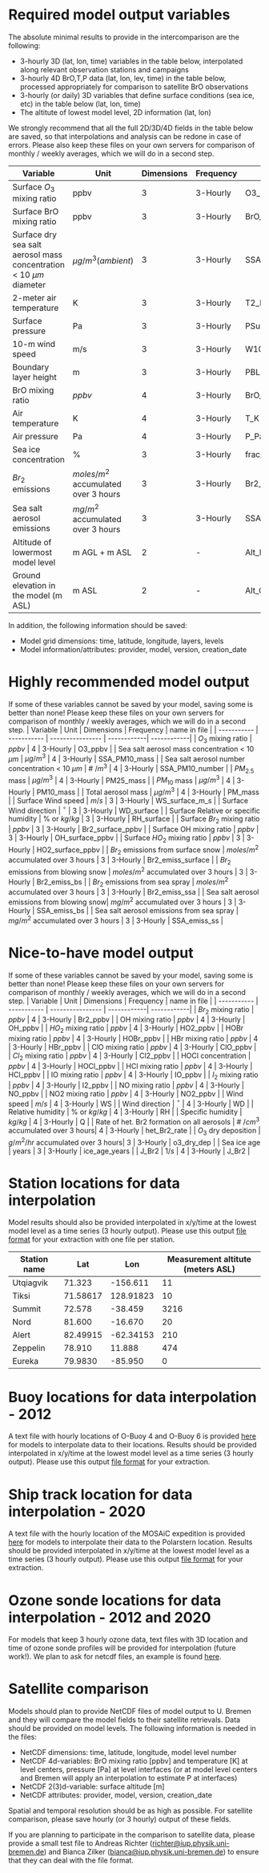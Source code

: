 # Required model output variables
The absolute minimal results to provide in the intercomparison are the following:
- 3-hourly 3D (lat, lon, time) variables in the table below, interpolated along relevant observation stations and campaigns
- 3-hourly 4D BrO,T,P data (lat, lon, lev, time) in the table below, processed appropriately for comparison to satellite BrO observations
- 3-hourly (or daily) 3D variables that define surface conditions (sea ice, etc) in the table below (lat, lon, time)
- The altitute of lowest model level, 2D information (lat, lon) 

We strongly recommend that all the full 2D/3D/4D fields in the table below are saved, so that interpolations and analysis can be redone in case of errors.  Please also keep these files on your own servers for comparison of monthly / weekly averages, which we will do in a second step.

| Variable      | Unit | Dimensions | Frequency | name in file |
| ----------- | ----------- | ---------------- | ------------| ------------|
| Surface $O_3$ mixing ratio | ppbv | 3 | 3-Hourly | O3_surface_ppbv |
| Surface BrO mixing ratio | ppbv | 3 | 3-Hourly | BrO_surface_ppbv |
| Surface dry sea salt aerosol mass concentration < 10 ${\mu}m$ diameter | $\mu g/m^{3} (ambient)$ | 3 | 3-Hourly | SSA_surface_PM10_mass |
| 2-meter air temperature | K | 3 | 3-Hourly | T2_K |
| Surface pressure | Pa | 3 | 3-Hourly | PSurf_Pa |
| 10-m wind speed | m/s | 3 | 3-Hourly | W10_m_s |
| Boundary layer height | m | 3 | 3-Hourly | PBLH_m |
| BrO mixing ratio  | $ppbv$ | 4 | 3-Hourly | BrO_ppbv |
| Air temperature | K | 4 | 3-Hourly | T_K |
| Air pressure  | Pa | 4 | 3-Hourly | P_Pa |
| Sea ice concentration | \% | 3 | 3-Hourly | frac_sea_ice |
| $Br_2$ emissions| $moles/m^{2}$ accumulated over 3 hours | 3 | 3-Hourly | Br2_emiss_mol_m2 |
| Sea salt aerosol emissions| ${mg/m^{2}}$ accumulated over 3 hours | 3 | 3-Hourly | SSA_emiss_mg_m2 |
| Altitude of lowermost model level | m AGL + m ASL| 2 | - | Alt_lev0_m |
| Ground elevation in the model (m ASL)  | m ASL  | 2 | - | Alt_GL_m |


In addition, the following information should be saved:
- Model grid dimensions: time, latitude, longitude, layers, levels
- Model information/attributes: provider, model, version, creation_date

# Highly recommended model output
If some of these variables cannot be saved by your model, saving some is better than none! Please keep these files on your own servers for comparison of monthly / weekly averages, which we will do in a second step.
| Variable      | Unit | Dimensions | Frequency | name in file |
| ----------- | ----------- | ---------------- | ------------| ------------|
| $O_3$ mixing ratio | $ppbv$ | 4 | 3-Hourly | O3_ppbv |
| Sea salt aerosol mass concentration < 10 ${\mu}m$ | $\mu g/m^{3}$ | 4 | 3-Hourly | SSA_PM10_mass |
| Sea salt aerosol number concentration < 10 ${\mu}m$ | \# $/m^{3}$ | 4 | 3-Hourly | SSA_PM10_number |
| $PM_{2.5}$ mass  | ${\mu}g/m^{3}$ | 4 | 3-Hourly | PM25_mass |
| $PM_{10}$  mass | ${\mu}g/m^{3}$ | 4 | 3-Hourly | PM10_mass |
| Total aerosol mass | ${\mu}g/m^{3}$ | 4 | 3-Hourly | PM_mass |
| Surface Wind speed | $m/s$ | 3 | 3-Hourly | WS_surface_m_s |
| Surface Wind direction | $^\circ$ | 3 | 3-Hourly | WD_surface |
| Surface Relative or specific humidity | \% or $kg/kg$ | 3 | 3-Hourly | RH_surface |
| Surface $Br_2$ mixing ratio | $ppbv$ | 3 | 3-Hourly | Br2_surface_ppbv |
| Surface OH mixing ratio | $ppbv$ | 3 | 3-Hourly | OH_surface_ppbv |
| Surface $HO_2$ mixing ratio | $ppbv$ | 3 | 3-Hourly | HO2_surface_ppbv |
| $Br_2$ emissions from surface snow | $moles/m^{2}$ accumulated over 3 hours | 3 | 3-Hourly | Br2_emiss_surface |
| $Br_2$ emissions from blowing snow | $moles/m^{2}$ accumulated over 3 hours | 3 | 3-Hourly | Br2_emiss_bs |
| $Br_2$ emissions from sea spray | $moles/m^{2}$ accumulated over 3 hours | 3 | 3-Hourly | Br2_emiss_ssa |
| Sea salt aerosol emissions from blowing snow| $mg/m^{2}$ accumulated over 3 hours | 3 | 3-Hourly | SSA_emiss_bs |
| Sea salt aerosol emissions from sea spray | $mg/m^{2}$ accumulated over 3 hours | 3 | 3-Hourly | SSA_emiss_ss |

# Nice-to-have model output
If some of these variables cannot be saved by your model, saving some is better than none! Please keep these files on your own servers for comparison of monthly / weekly averages, which we will do in a second step.
| Variable      | Unit | Dimensions | Frequency | name in file |
| ----------- | ----------- | ---------------- | ------------| ------------|
| $Br_2$ mixing ratio | $ppbv$ | 4 | 3-Hourly | Br2_ppbv |
| OH mixing ratio | $ppbv$ | 4 | 3-Hourly | OH_ppbv |
| $HO_2$ mixing ratio | $ppbv$ | 4 | 3-Hourly | HO2_ppbv |
| HOBr mixing ratio | $ppbv$ | 4 | 3-Hourly | HOBr_ppbv |
| HBr mixing ratio | $ppbv$ | 4 | 3-Hourly | HBr_ppbv |
| ClO mixing ratio | $ppbv$ | 4 | 3-Hourly | ClO_ppbv |
| $Cl_2$ mixing ratio | $ppbv$ | 4 | 3-Hourly | Cl2_ppbv |
| HOCl concentration | $ppbv$ | 4 | 3-Hourly | HOCl_ppbv |
| HCl mixing ratio | $ppbv$ | 4 | 3-Hourly | HCl_ppbv |
| IO mixing ratio | $ppbv$ | 4 | 3-Hourly | IO_ppbv |
| $I_2$ mixing ratio | $ppbv$ | 4 | 3-Hourly | I2_ppbv |
| NO mixing ratio | $ppbv$ | 4 | 3-Hourly | NO_ppbv |
| NO2 mixing ratio | $ppbv$ | 4 | 3-Hourly | NO2_ppbv |
| Wind speed | $m/s$ | 4 | 3-Hourly | WS |
| Wind direction | $^\circ$ | 4 | 3-Hourly | WD |
| Relative humidity | \% or $kg/kg$ | 4 | 3-Hourly | RH |
| Specific humidity | $kg/kg$ | 4 | 3-Hourly | Q |
| Rate of het. Br2 formation on all aerosols | \# $/cm^{3}$ accumulated over 3 hours| 4 | 3-Hourly | het_Br2_rate |
| $O_3$ dry deposition | $g/m^{2}/hr$ accumulated over 3 hours| 3 | 3-Hourly | o3_dry_dep |
| Sea ice age | years | 3 | 3-Hourly | ice_age_years |
| J_Br2 | $1/s$  | 4 | 3-Hourly | J_Br2 |



# Station locations for data interpolation
Model results should also be provided  interpolated in x/y/time at the lowest model level as a time series (3 hourly output). Please use this output [file format](example_surface_output_txt_file.txt) for your extraction with one file per station.

| Station name      | Lat | Lon | Measurement altitute (meters ASL) |
| ----------- | ----------- | ---------------- | ---------  |
|Utqiagvik    | 71.323 |  -156.611 | 11 |
|Tiksi  | 71.58617 | 128.91823 | 10 |
|Summit | 72.578 | -38.459 | 3216 |
|Nord  | 81.600 | -16.670 | 20 |
|Alert | 82.49915 | -62.34153 | 210 |
|Zeppelin | 78.910  | 11.888 | 474 |
|Eureka | 79.9830 | -85.950 | 0 |

# Buoy locations for data interpolation - 2012
A text file with hourly locations of O-Buoy 4 and O-Buoy 6 is provided [here](O-buoys_track_B4_B6_Spring2012.txt) for models to interpolate data to their locations.  Results should be provided interpolated in x/y/time at the lowest model level as a time series (3 hourly output).  Please use this output [file format](example_surface_output_txt_file.txt) for your extraction.

# Ship track location for data interpolation - 2020 
A text file with the hourly location of the MOSAiC expedition is provided [here](Shiptrack_Polarstern_MOSAiC_Spring2020.txt) for models to interpolate their data to the Polarstern location. Results should be provided interpolated in x/y/time at the lowest model level as a time series (3 hourly output). Please use this output [file format](example_surface_output_txt_file.txt) for your extraction.

# Ozone sonde locations for data interpolation - 2012 and 2020
For models that keep 3 hourly ozone data, text files with 3D location and time of ozone sonde profiles will be provided for interpolation (future work!).  We plan to ask for netcdf files, an example is found [here](example_vertical_profile_output.nc).

# Satellite comparison
Models should plan to provide NetCDF files of model output to U. Bremen and they will compare the model fields to their satellite retrievals. Data should be provided on model levels. The following information is needed in the files:
 
- NetCDF dimensions: time, latitude, longitude, model level number
- NetCDF 4d-variables: BrO mixing ratio [ppbv] and temperature [K] at level centers, pressure [Pa] at level interfaces (or at model level centers and Bremen will apply an interpolation to estimate P at interfaces)
- NetCDF 2(3)d-variable: surface altitude [m]
- NetCDF attributes: provider, model, version, creation_date

Spatial and temporal resolution should be as high as possible. For satellite comparison, please save hourly (or 3 hourly) output of these fields.

If you are planning to participate in the comparison to satellite data, please provide a small test file to Andreas Richter (richter@iup.physik.uni-bremen.de) and Bianca Zilker (bianca@iup.physik.uni-bremen.de) to ensure that they can deal with the file format.
